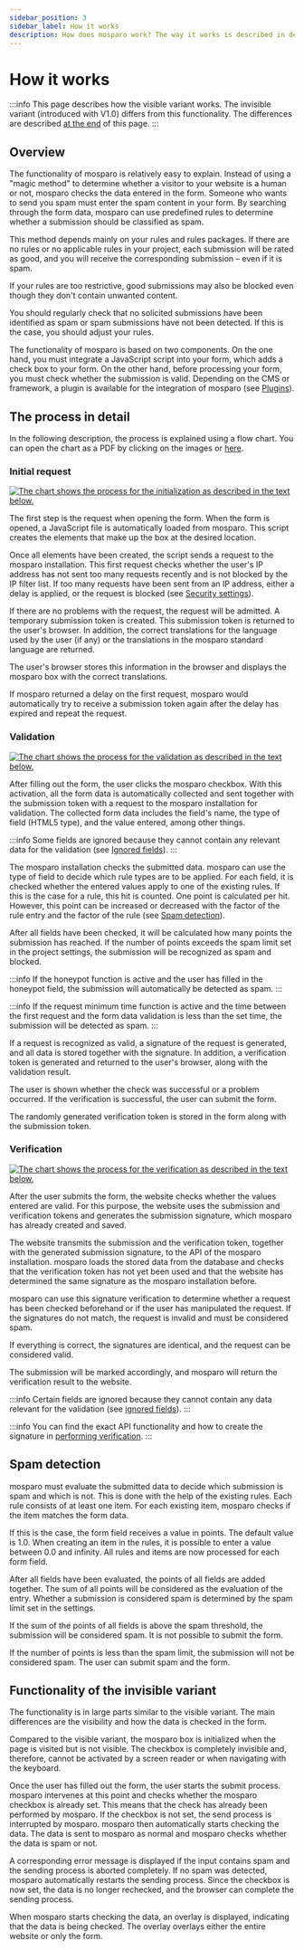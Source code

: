 ```yaml
---
sidebar_position: 3
sidebar_label: How it works
description: How does mosparo work? The way it works is described in detail here.
---
```


# How it works

:::info
This page describes how the visible variant works. The invisible variant (introduced with V1.0) differs from this functionality. The differences are described [at the end](#functionality-invisible-variant) of this page.
:::

## Overview

The functionality of mosparo is relatively easy to explain. Instead of using a "magic method" to determine whether a visitor to your website is a human or not, mosparo checks the data entered in the form. Someone who wants to send you spam must enter the spam content in your form. By searching through the form data, mosparo can use predefined rules to determine whether a submission should be classified as spam.

This method depends mainly on your rules and rules packages. If there are no rules or no applicable rules in your project, each submission will be rated as good, and you will receive the corresponding submission – even if it is spam.

If your rules are too restrictive, good submissions may also be blocked even though they don't contain unwanted content.

You should regularly check that no solicited submissions have been identified as spam or spam submissions have not been detected. If this is the case, you should adjust your rules.

The functionality of mosparo is based on two components. On the one hand, you must integrate a JavaScript script into your form, which adds a check box to your form. On the other hand, before processing your form, you must check whether the submission is valid. Depending on the CMS or framework, a plugin is available for the integration of mosparo (see [Plugins](../integration/with_plugins/)).

## The process in detail

In the following description, the process is explained using a flow chart. You can open the chart as a PDF by clicking on the images or [here](./assets/process_chart_v1.0_EN.pdf).

### Initial request

[![The chart shows the process for the initialization as described in the text below.](./assets/process_cart_initializing_EN.jpg)](./assets/process_chart_v1.0_EN.pdf)

The first step is the request when opening the form. When the form is opened, a JavaScript file is automatically loaded from mosparo. This script creates the elements that make up the box at the desired location.

Once all elements have been created, the script sends a request to the mosparo installation. This first request checks whether the user's IP address has not sent too many requests recently and is not blocked by the IP filter list. If too many requests have been sent from an IP address, either a delay is applied, or the request is blocked (see [Security settings](../usage/settings/#security-settings/)).

If there are no problems with the request, the request will be admitted. A temporary submission token is created. This submission token is returned to the user's browser. In addition, the correct translations for the language used by the user (if any) or the translations in the mosparo standard language are returned.

The user's browser stores this information in the browser and displays the mosparo box with the correct translations.

If mosparo returned a delay on the first request, mosparo would automatically try to receive a submission token again after the delay has expired and repeat the request.

### Validation

[![The chart shows the process for the validation as described in the text below.](./assets/process_cart_validation_EN.jpg)](./assets/process_chart_v1.0_EN.pdf)

After filling out the form, the user clicks the mosparo checkbox. With this activation, all the form data is automatically collected and sent together with the submission token with a request to the mosparo installation for validation. The collected form data includes the field's name, the type of field (HTML5 type), and the value entered, among other things.

:::info
Some fields are ignored because they cannot contain any relevant data for the validation (see [Ignored fields](../integration/ignored_fields/)).
:::

The mosparo installation checks the submitted data. mosparo can use the type of field to decide which rule types are to be applied. For each field, it is checked whether the entered values apply to one of the existing rules. If this is the case for a rule, this hit is counted. One point is calculated per hit. However, this point can be increased or decreased with the factor of the rule entry and the factor of the rule (see [Spam detection](#spam-detection)).

After all fields have been checked, it will be calculated how many points the submission has reached. If the number of points exceeds the spam limit set in the project settings, the submission will be recognized as spam and blocked.

:::info
If the honeypot function is active and the user has filled in the honeypot field, the submission will automatically be detected as spam.
:::

:::info
If the request minimum time function is active and the time between the first request and the form data validation is less than the set time, the submission will be detected as spam.
:::

If a request is recognized as valid, a signature of the request is generated, and all data is stored together with the signature. In addition, a verification token is generated and returned to the user's browser, along with the validation result.

The user is shown whether the check was successful or a problem occurred. If the verification is successful, the user can submit the form.

The randomly generated verification token is stored in the form along with the submission token.

### Verification

[![The chart shows the process for the verification as described in the text below.](./assets/process_cart_verification_EN.jpg)](./assets/process_chart_v1.0_EN.pdf)

After the user submits the form, the website checks whether the values entered are valid. For this purpose, the website uses the submission and verification tokens and generates the submission signature, which mosparo has already created and saved.

The website transmits the submission and the verification token, together with the generated submission signature, to the API of the mosparo installation. mosparo loads the stored data from the database and checks that the verification token has not yet been used and that the website has determined the same signature as the mosparo installation before.

mosparo can use this signature verification to determine whether a request has been checked beforehand or if the user has manipulated the request. If the signatures do not match, the request is invalid and must be considered spam.

If everything is correct, the signatures are identical, and the request can be considered valid.

The submission will be marked accordingly, and mosparo will return the verification result to the website.

:::info
Certain fields are ignored because they cannot contain any data relevant for the validation (see [ignored fields](../integration/ignored_fields/)).
:::

:::info
You can find the exact API functionality and how to create the signature in [performing verification](../integration/custom#performing-verification/).
:::

## Spam detection

mosparo must evaluate the submitted data to decide which submission is spam and which is not. This is done with the help of the existing rules. Each rule consists of at least one item. For each existing item, mosparo checks if the item matches the form data.

If this is the case, the form field receives a value in points. The default value is 1.0. When creating an item in the rules, it is possible to enter a value between 0.0 and infinity. All rules and items are now processed for each form field.

After all fields have been evaluated, the points of all fields are added together. The sum of all points will be considered as the evaluation of the entry. Whether a submission is considered spam is determined by the spam limit set in the settings.

If the sum of the points of all fields is above the spam threshold, the submission will be considered spam. It is not possible to submit the form.

If the number of points is less than the spam limit, the submission will not be considered spam. The user can submit spam and the form.

## Functionality of the invisible variant

The functionality is in large parts similar to the visible variant. The main differences are the visibility and how the data is checked in the form.

Compared to the visible variant, the mosparo box is initialized when the page is visited but is not visible. The checkbox is completely invisible and, therefore, cannot be activated by a screen reader or when navigating with the keyboard.

Once the user has filled out the form, the user starts the submit process. mosparo intervenes at this point and checks whether the mosparo checkbox is already set. This means that the check has already been performed by mosparo. If the checkbox is not set, the send process is interrupted by mosparo. mosparo then automatically starts checking the data. The data is sent to mosparo as normal and mosparo checks whether the data is spam or not.

A corresponding error message is displayed if the input contains spam and the sending process is aborted completely. If no spam was detected, mosparo automatically restarts the sending process. Since the checkbox is now set, the data is no longer rechecked, and the browser can complete the sending process.

When mosparo starts checking the data, an overlay is displayed, indicating that the data is being checked. The overlay overlays either the entire website or only the form.